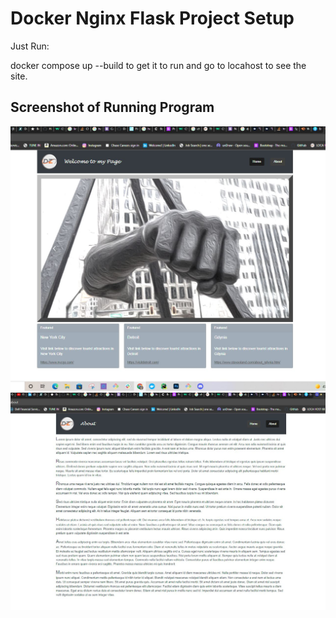 # Docker Nginx Flask Project Setup

Just Run:

docker compose up --build to get it to run and go to locahost to see the site.

## Screenshot of Running Program

![Running Program](screenshots/BS1.JPG)
![Running Program](screenshots/BS2.JPG)
